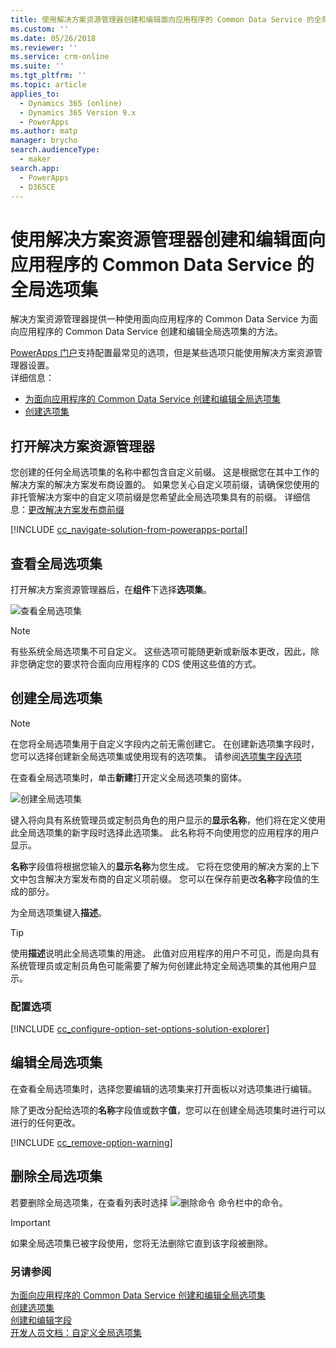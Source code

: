 ```yaml
---
title: 使用解决方案资源管理器创建和编辑面向应用程序的 Common Data Service 的全局选项集 | MicrosoftDocs
ms.custom: ''
ms.date: 05/26/2018
ms.reviewer: ''
ms.service: crm-online
ms.suite: ''
ms.tgt_pltfrm: ''
ms.topic: article
applies_to:
  - Dynamics 365 (online)
  - Dynamics 365 Version 9.x
  - PowerApps
ms.author: matp
manager: brycho
search.audienceType:
  - maker
search.app:
  - PowerApps
  - D365CE
---
```

# <a name="create-and-edit-global-option-sets-for-common-data-service-for-apps-using-solution-explorer"></a>使用解决方案资源管理器创建和编辑面向应用程序的 Common Data Service 的全局选项集

解决方案资源管理器提供一种使用面向应用程序的 Common Data Service 为面向应用程序的 Common Data Service 创建和编辑全局选项集的方法。

[PowerApps 门户](https://web.powerapps.com/?utm_source=padocs&utm_medium=linkinadoc&utm_campaign=referralsfromdoc)支持配置最常见的选项，但是某些选项只能使用解决方案资源管理器设置。 <br />详细信息： 
- [为面向应用程序的 Common Data Service 创建和编辑全局选项集](create-edit-global-option-sets.md)
- [创建选项集](custom-picklists.md)

## <a name="open-solution-explorer"></a>打开解决方案资源管理器

您创建的任何全局选项集的名称中都包含自定义前缀。 这是根据您在其中工作的解决方案的解决方案发布商设置的。 如果您关心自定义项前缀，请确保您使用的非托管解决方案中的自定义项前缀是您希望此全局选项集具有的前缀。 详细信息：[更改解决方案发布商前缀](change-solution-publisher-prefix.md) 

[!INCLUDE [cc_navigate-solution-from-powerapps-portal](../../includes/cc_navigate-solution-from-powerapps-portal.md)]

## <a name="view-global-option-sets"></a>查看全局选项集

打开解决方案资源管理器后，在**组件**下选择**选项集**。

![查看全局选项集](media/view-global-option-sets-solution-explorer.png)

> [!NOTE]
> 有些系统全局选项集不可自定义。 这些选项可能随更新或新版本更改，因此，除非您确定您的要求符合面向应用程序的 CDS 使用这些值的方式。

## <a name="create-a-global-option-set"></a>创建全局选项集

> [!NOTE]
> 在您将全局选项集用于自定义字段内之前无需创建它。 在创建新选项集字段时，您可以选择创建新全局选项集或使用现有的选项集。 请参阅[选项集字段选项](create-edit-field-solution-explorer.md#option-set-field-options)

在查看全局选项集时，单击**新建**打开定义全局选项集的窗体。

![创建全局选项集](media/create-global-option-set-solution-explorer.png)

键入将向具有系统管理员或定制员角色的用户显示的**显示名称**，他们将在定义使用此全局选项集的新字段时选择此选项集。 此名称将不向使用您的应用程序的用户显示。

**名称**字段值将根据您输入的**显示名称**为您生成。 它将在您使用的解决方案的上下文中包含解决方案发布商的自定义项前缀。 您可以在保存前更改**名称**字段值的生成的部分。

为全局选项集键入**描述**。 

> [!TIP]
> 使用**描述**说明此全局选项集的用途。 此值对应用程序的用户不可见，而是向具有系统管理员或定制员角色可能需要了解为何创建此特定全局选项集的其他用户显示。

### <a name="configure-options"></a>配置选项

[!INCLUDE [cc_configure-option-set-options-solution-explorer](../../includes/cc_configure-option-set-options-solution-explorer.md)]

## <a name="edit-a-global-option-set"></a>编辑全局选项集

在查看全局选项集时，选择您要编辑的选项集来打开面板以对选项集进行编辑。

除了更改分配给选项的**名称**字段值或数字**值**，您可以在创建全局选项集时进行可以进行的任何更改。

[!INCLUDE [cc_remove-option-warning](../../includes/cc_remove-option-warning.md)]

## <a name="delete-a-global-option-set"></a>删除全局选项集

若要删除全局选项集，在查看列表时选择 ![删除命令](media/delete.gif) 命令栏中的命令。

> [!IMPORTANT]
> 如果全局选项集已被字段使用，您将无法删除它直到该字段被删除。
  
### <a name="see-also"></a>另请参阅
 
[为面向应用程序的 Common Data Service 创建和编辑全局选项集](create-edit-global-option-sets.md)<br />
[创建选项集](custom-picklists.md)<br />
[创建和编辑字段](create-edit-fields.md)<br />
[开发人员文档：自定义全局选项集](/dynamics365/customer-engagement/developer/org-service/customize-global-option-sets)
